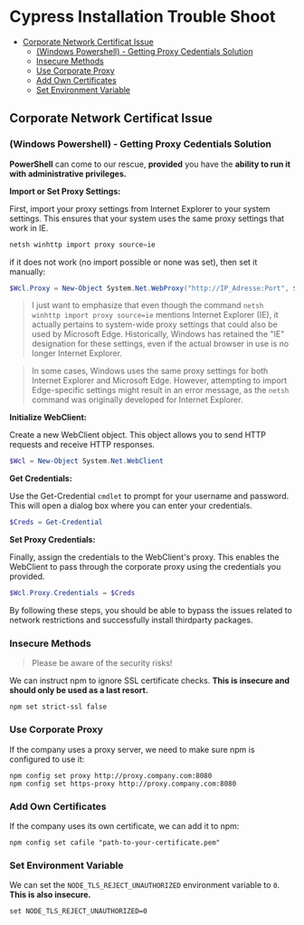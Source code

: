 # Cypress Installation Trouble Shoot

<!-- @import "[TOC]" {cmd="toc" depthFrom=2 depthTo=4 orderedList=false} -->

<!-- code_chunk_output -->

- [Corporate Network Certificat Issue](#corporate-network-certificat-issue)
  - [(Windows Powershell) - Getting Proxy Cedentials Solution](#windows-powershell---getting-proxy-cedentials-solution)
  - [Insecure Methods](#insecure-methods)
  - [Use Corporate Proxy](#use-corporate-proxy)
  - [Add Own Certificates](#add-own-certificates)
  - [Set Environment Variable](#set-environment-variable)

<!-- /code_chunk_output -->

## Corporate Network Certificat Issue

### (Windows Powershell) - Getting Proxy Cedentials Solution

**PowerShell** can come to our rescue, **provided** you have the **ability to run it with administrative privileges.**

**Import or Set Proxy Settings:**

First, import your proxy settings from Internet Explorer to your system settings. This ensures that your system uses the same proxy settings that work in IE.

```powershell
netsh winhttp import proxy source=ie
```

if it does not work (no import possible or none was set), then set it manually:

```powershell
$Wcl.Proxy = New-Object System.Net.WebProxy("http://IP_Adresse:Port", $true)
```

> I just want to emphasize that even though the command `netsh winhttp import proxy source=ie` mentions Internet Explorer (IE), it actually pertains to system-wide proxy settings that could also be used by Microsoft Edge. Historically, Windows has retained the "IE" designation for these settings, even if the actual browser in use is no longer Internet Explorer.

> In some cases, Windows uses the same proxy settings for both Internet Explorer and Microsoft Edge. However, attempting to import Edge-specific settings might result in an error message, as the `netsh` command was originally developed for Internet Explorer.

**Initialize WebClient:**

Create a new WebClient object. This object allows you to send HTTP requests and receive HTTP responses.

```powershell
$Wcl = New-Object System.Net.WebClient
```

**Get Credentials:**

Use the Get-Credential `cmdlet` to prompt for your username and password. This will open a dialog box where you can enter your credentials.

```powershell
$Creds = Get-Credential
```

**Set Proxy Credentials:**

Finally, assign the credentials to the WebClient's proxy. This enables the WebClient to pass through the corporate proxy using the credentials you provided.

```powershell
$Wcl.Proxy.Credentials = $Creds
```

By following these steps, you should be able to bypass the issues related to network restrictions and successfully install thirdparty packages.

### Insecure Methods

> Please be aware of the security risks!

We can instruct npm to ignore SSL certificate checks. **This is insecure and should only be used as a last resort.**

```shell
npm set strict-ssl false
```

### Use Corporate Proxy

If the company uses a proxy server, we need to make sure npm is configured to use it:

```shell
npm config set proxy http://proxy.company.com:8080
npm config set https-proxy http://proxy.company.com:8080
```

### Add Own Certificates

If the company uses its own certificate, we can add it to npm:

```shell
npm config set cafile "path-to-your-certificate.pem"
```

### Set Environment Variable

We can set the `NODE_TLS_REJECT_UNAUTHORIZED` environment variable to `0`. **This is also insecure.**

```shell
set NODE_TLS_REJECT_UNAUTHORIZED=0
```
